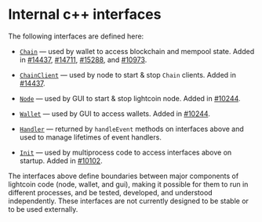 # Internal c++ interfaces

The following interfaces are defined here:

* [`Chain`](chain.h) — used by wallet to access blockchain and mempool state. Added in [#14437](https://github.com/lightcoin/lightcoin/pull/14437), [#14711](https://github.com/lightcoin/lightcoin/pull/14711), [#15288](https://github.com/lightcoin/lightcoin/pull/15288), and [#10973](https://github.com/lightcoin/lightcoin/pull/10973).

* [`ChainClient`](chain.h) — used by node to start & stop `Chain` clients. Added in [#14437](https://github.com/lightcoin/lightcoin/pull/14437).

* [`Node`](node.h) — used by GUI to start & stop lightcoin node. Added in [#10244](https://github.com/lightcoin/lightcoin/pull/10244).

* [`Wallet`](wallet.h) — used by GUI to access wallets. Added in [#10244](https://github.com/lightcoin/lightcoin/pull/10244).

* [`Handler`](handler.h) — returned by `handleEvent` methods on interfaces above and used to manage lifetimes of event handlers.

* [`Init`](init.h) — used by multiprocess code to access interfaces above on startup. Added in [#10102](https://github.com/lightcoin/lightcoin/pull/10102).

The interfaces above define boundaries between major components of lightcoin code (node, wallet, and gui), making it possible for them to run in different processes, and be tested, developed, and understood independently. These interfaces are not currently designed to be stable or to be used externally.
